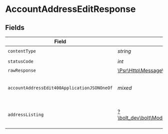 # AccountAddressEditResponse


## Fields

| Field                                                                                                        | Type                                                                                                         | Required                                                                                                     | Description                                                                                                  |
| ------------------------------------------------------------------------------------------------------------ | ------------------------------------------------------------------------------------------------------------ | ------------------------------------------------------------------------------------------------------------ | ------------------------------------------------------------------------------------------------------------ |
| `contentType`                                                                                                | *string*                                                                                                     | :heavy_check_mark:                                                                                           | N/A                                                                                                          |
| `statusCode`                                                                                                 | *int*                                                                                                        | :heavy_check_mark:                                                                                           | N/A                                                                                                          |
| `rawResponse`                                                                                                | [\Psr\Http\Message\ResponseInterface](https://www.php-fig.org/psr/psr-7/#33-psrhttpmessageresponseinterface) | :heavy_minus_sign:                                                                                           | N/A                                                                                                          |
| `accountAddressEdit400ApplicationJSONOneOf`                                                                  | *mixed*                                                                                                      | :heavy_minus_sign:                                                                                           | The address is invalid and cannot be added                                                                   |
| `addressListing`                                                                                             | [?\bolt_dev\bolt\Models\Shared\AddressListing](../../models/shared/AddressListing.md)                        | :heavy_minus_sign:                                                                                           | The address was successfully edited                                                                          |